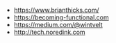 - https://www.brianthicks.com/
- https://becoming-functional.com
- https://medium.com/@wintvelt
- http://tech.noredink.com
